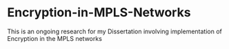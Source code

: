 # Encryption-in-MPLS-Networks
This is an ongoing research for my Dissertation involving implementation of Encryption in the MPLS networks
